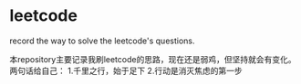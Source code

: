# leetcode
record the way to solve the leetcode's questions.

本repository主要记录我刷leetcode的思路，现在还是弱鸡，但坚持就会有变化。
两句话给自己：
1.千里之行，始于足下
2.行动是消灭焦虑的第一步
